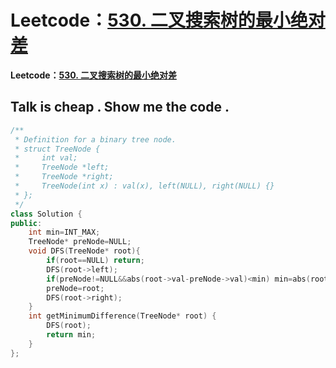 # Leetcode：[530. 二叉搜索树的最小绝对差](https://leetcode-cn.com/problems/minimum-absolute-difference-in-bst/)

**Leetcode：[530. 二叉搜索树的最小绝对差](https://leetcode-cn.com/problems/minimum-absolute-difference-in-bst/)**

## Talk is cheap . Show me the code .

```c++
/**
 * Definition for a binary tree node.
 * struct TreeNode {
 *     int val;
 *     TreeNode *left;
 *     TreeNode *right;
 *     TreeNode(int x) : val(x), left(NULL), right(NULL) {}
 * };
 */
class Solution {
public:
    int min=INT_MAX;
    TreeNode* preNode=NULL;
    void DFS(TreeNode* root){
        if(root==NULL) return;
        DFS(root->left);
        if(preNode!=NULL&&abs(root->val-preNode->val)<min) min=abs(root->val-preNode->val);
        preNode=root;
        DFS(root->right);
    }
    int getMinimumDifference(TreeNode* root) {
        DFS(root);
        return min;
    }
};
```

